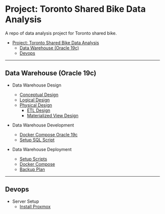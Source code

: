 # Project: Toronto Shared Bike Data Analysis

A repo of data analysis project for Toronto shared bike.

- [Project: Toronto Shared Bike Data Analysis](#project-toronto-shared-bike-data-analysis)
  - [Data Warehouse (Oracle 19c)](#data-warehouse-oracle-19c)
  - [Devops](#devops)

---

## Data Warehouse (Oracle 19c)

- Data Warehouse Design

  - [Conceptual Design](./doc/feature-oracledb/dw_design/conceptual_design/conceptual_design.md)
  - [Logical Design](./doc/feature-oracledb/dw_design/logical_design/logical_design.md)
  - [Physical Design](./doc/feature-oracledb/dw_design/physical_design/physical_design.md)
    - [ETL Design](./doc/feature-oracledb/dw_design/etl_design/etl_design.md)
    - [Materialized View Design](./doc/feature-oracledb/dw_design/mv_design/mv_design.md)

- Data Warehouse Development

  - [Docker Compose Oracle 19c](./doc/feature-oracledb/dw_development/docker-compose/docker-compose.md)
  - [Setup SQL Script](./doc/feature-oracledb/dw_development/setup_script/setup_script.md)

- Data Warehouse Deployment
  - [Setup Scripts](./doc/feature-oracledb/dw_development/orcl_script/orcl_script.md)
  - [Docker Compose](./doc/feature-oracledb/dw_development/docker_compose/docker_compose.md)
  - [Backup Plan](./doc/feature-oracledb/dw_development/orcl_backup/orcl_backup.md)

---

## Devops

- Server Setup
  - [Install Proxmox](./doc/devops/proxmox_install/proxmox_install.md)
